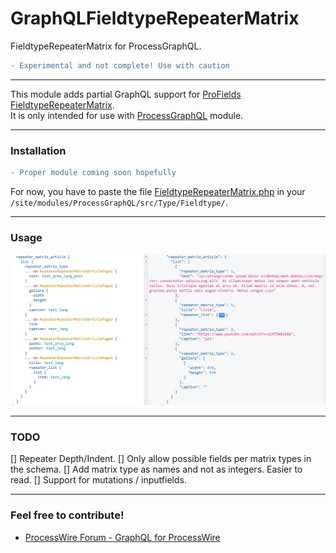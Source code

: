 GraphQLFieldtypeRepeaterMatrix
=========================
FieldtypeRepeaterMatrix for ProcessGraphQL.

```diff
- Experimental and not complete! Use with caution
```

---
This module adds partial GraphQL support for [ProFields FieldtypeRepeaterMatrix](https://processwire.com/store/pro-fields/repeater-matrix/).\
It is only intended for 
use with [ProcessGraphQL](https://github.com/dadish/ProcessGraphQL#processgraphql) module.

---
### Installation
```diff
- Proper module coming soon hopefully
```
For now, you have to paste the file [FieldtypeRepeaterMatrix.php](/FieldtypeRepeaterMatrix.php) in your `/site/modules/ProcessGraphQL/src/Type/Fieldtype/`.

---
### Usage
![Example](/example.png)

---
### TODO
[] Repeater Depth/Indent.
[] Only allow possible fields per matrix types in the schema.
[] Add matrix type as names and not as integers. Easier to read.
[] Support for mutations / inputfields.

---
### Feel free to contribute!
- [ProcessWire Forum - GraphQL for ProcessWire](https://processwire.com/talk/topic/15397-graphql-for-processwire/page/12/#comments)
